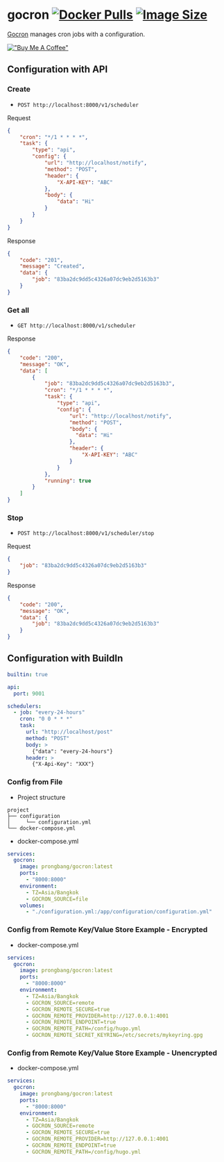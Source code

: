 # gocron [![Docker Pulls](https://img.shields.io/docker/pulls/prongbang/gocron.svg)](https://hub.docker.com/r/prongbang/gocron/) [![Image Size](https://img.shields.io/docker/image-size/prongbang/gocron.svg)](https://hub.docker.com/r/prongbang/gocron/)

[Gocron](https://hub.docker.com/r/prongbang/gocron) manages cron jobs with a configuration.

[!["Buy Me A Coffee"](https://www.buymeacoffee.com/assets/img/custom_images/orange_img.png)](https://www.buymeacoffee.com/prongbang)

## Configuration with API

### Create

- `POST http://localhost:8000/v1/scheduler`

Request

```json
{
    "cron": "*/1 * * * *",
    "task": {
        "type": "api",
        "config": {
            "url": "http://localhost/notify",
            "method": "POST",
            "header": {
                "X-API-KEY": "ABC"
            },
            "body": {
                "data": "Hi"
            }
        }
    }
}
```

Response

```json
{
    "code": "201",
    "message": "Created",
    "data": {
        "job": "83ba2dc9dd5c4326a07dc9eb2d5163b3"
    }
}
```

### Get all

- `GET http://localhost:8000/v1/scheduler`

Response

```json
{
    "code": "200",
    "message": "OK",
    "data": [
        {
            "job": "83ba2dc9dd5c4326a07dc9eb2d5163b3",
            "cron": "*/1 * * * *",
            "task": {
                "type": "api",
                "config": {
                    "url": "http://localhost/notify",
                    "method": "POST",
                    "body": {
                      "data": "Hi"
                    },
                    "header": {
                        "X-API-KEY": "ABC"
                    }
                }
            },
            "running": true
        }
    ]
}
```

### Stop

- `POST http://localhost:8000/v1/scheduler/stop`

Request

```json
{
    "job": "83ba2dc9dd5c4326a07dc9eb2d5163b3"
}
```

Response

```json
{
    "code": "200",
    "message": "OK",
    "data": {
        "job": "83ba2dc9dd5c4326a07dc9eb2d5163b3"
    }
}
```

## Configuration with BuildIn

```yml
builtin: true

api:
  port: 9001

schedulers:
  - job: "every-24-hours"
    cron: "0 0 * * *"
    task:
      url: "http://localhost/post"
      method: "POST"
      body: >
        {"data": "every-24-hours"}
      header: >
        {"X-Api-Key": "XXX"}
```

### Config from File

- Project structure

```shell
project
├── configuration
│     └── configuration.yml
└── docker-compose.yml
```

- docker-compose.yml

```yml
services:
  gocron:
    image: prongbang/gocron:latest
    ports:
      - "8000:8000"
    environment:
      - TZ=Asia/Bangkok
      - GOCRON_SOURCE=file
    volumes:
      - "./configuration.yml:/app/configuration/configuration.yml"
```

### Config from Remote Key/Value Store Example - Encrypted

- docker-compose.yml

```yml
services:
  gocron:
    image: prongbang/gocron:latest
    ports:
      - "8000:8000"
    environment:
      - TZ=Asia/Bangkok
      - GOCRON_SOURCE=remote
      - GOCRON_REMOTE_SECURE=true
      - GOCRON_REMOTE_PROVIDER=http://127.0.0.1:4001
      - GOCRON_REMOTE_ENDPOINT=true
      - GOCRON_REMOTE_PATH=/config/hugo.yml
      - GOCRON_REMOTE_SECRET_KEYRING=/etc/secrets/mykeyring.gpg
```

### Config from Remote Key/Value Store Example - Unencrypted

- docker-compose.yml

```yml
services:
  gocron:
    image: prongbang/gocron:latest
    ports:
      - "8000:8000"
    environment:
      - TZ=Asia/Bangkok
      - GOCRON_SOURCE=remote
      - GOCRON_REMOTE_SECURE=true
      - GOCRON_REMOTE_PROVIDER=http://127.0.0.1:4001
      - GOCRON_REMOTE_ENDPOINT=true
      - GOCRON_REMOTE_PATH=/config/hugo.yml
```
